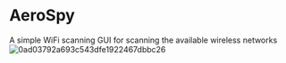 # AeroSpy
A simple WiFi scanning GUI for scanning the available wireless networks 
![0ad03792a693c543dfe1922467dbbc26](https://user-images.githubusercontent.com/63418316/229102230-bc117486-a593-4089-bc85-271eb04baa9d.jpeg)
